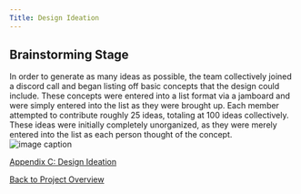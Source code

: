 ```yaml
---
Title: Design Ideation
---
```


## Brainstorming Stage

In order to generate as many ideas as possible, the team collectively joined a discord call and began listing off basic concepts that the design could include. These concepts were entered into a list format via a jamboard and were simply entered into the list as they were brought up. Each member attempted to contribute roughly 25 ideas, totaling at 100 ideas collectively. These ideas were initially completely unorganized, as they were merely entered into the list as each person thought of the concept. 
![image caption](https://cdn.discordapp.com/attachments/1062096006642147503/1067085919661863073/image.png)

[Appendix C: Design Ideation](AppendixC_DesignIdeation.md)

[Back to Project Overview](index.md)

